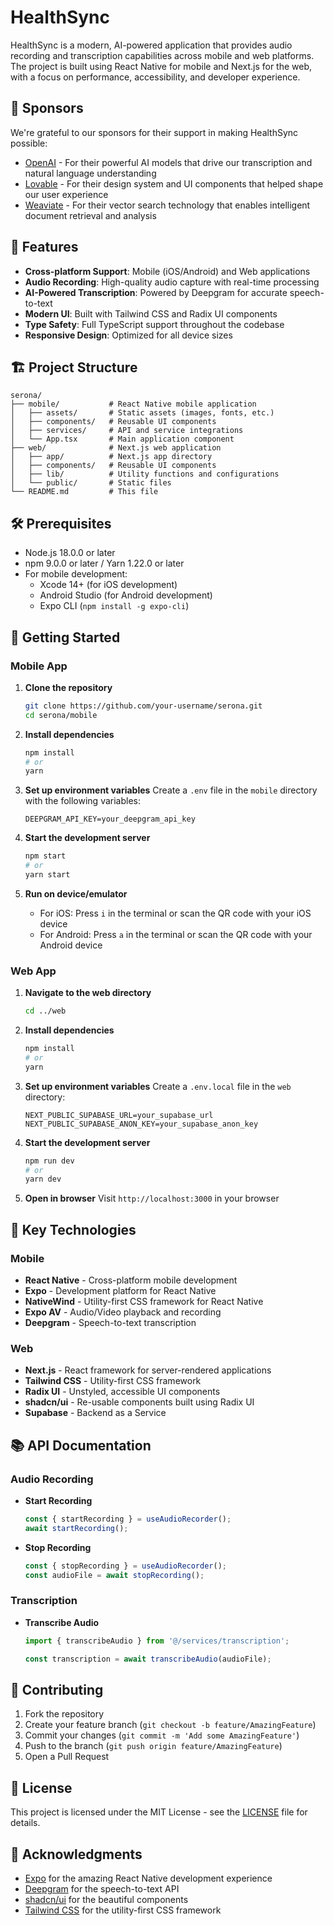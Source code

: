 # HealthSync

HealthSync is a modern, AI-powered application that provides audio recording and transcription capabilities across mobile and web platforms. The project is built using React Native for mobile and Next.js for the web, with a focus on performance, accessibility, and developer experience.

## 🤝 Sponsors

We're grateful to our sponsors for their support in making HealthSync possible:

- [OpenAI](https://openai.com) - For their powerful AI models that drive our transcription and natural language understanding
- [Lovable](https://lovable.dev) - For their design system and UI components that helped shape our user experience
- [Weaviate](https://weaviate.io) - For their vector search technology that enables intelligent document retrieval and analysis



## 🚀 Features

- **Cross-platform Support**: Mobile (iOS/Android) and Web applications
- **Audio Recording**: High-quality audio capture with real-time processing
- **AI-Powered Transcription**: Powered by Deepgram for accurate speech-to-text
- **Modern UI**: Built with Tailwind CSS and Radix UI components
- **Type Safety**: Full TypeScript support throughout the codebase
- **Responsive Design**: Optimized for all device sizes

## 🏗️ Project Structure

```
serona/
├── mobile/           # React Native mobile application
│   ├── assets/       # Static assets (images, fonts, etc.)
│   ├── components/   # Reusable UI components
│   ├── services/     # API and service integrations
│   └── App.tsx       # Main application component
├── web/              # Next.js web application
│   ├── app/          # Next.js app directory
│   ├── components/   # Reusable UI components
│   ├── lib/          # Utility functions and configurations
│   └── public/       # Static files
└── README.md         # This file
```

## 🛠️ Prerequisites

- Node.js 18.0.0 or later
- npm 9.0.0 or later / Yarn 1.22.0 or later
- For mobile development:
  - Xcode 14+ (for iOS development)
  - Android Studio (for Android development)
  - Expo CLI (`npm install -g expo-cli`)

## 🚀 Getting Started

### Mobile App

1. **Clone the repository**
   ```bash
   git clone https://github.com/your-username/serona.git
   cd serona/mobile
   ```

2. **Install dependencies**
   ```bash
   npm install
   # or
   yarn
   ```

3. **Set up environment variables**
   Create a `.env` file in the `mobile` directory with the following variables:
   ```env
   DEEPGRAM_API_KEY=your_deepgram_api_key
   ```

4. **Start the development server**
   ```bash
   npm start
   # or
   yarn start
   ```

5. **Run on device/emulator**
   - For iOS: Press `i` in the terminal or scan the QR code with your iOS device
   - For Android: Press `a` in the terminal or scan the QR code with your Android device

### Web App

1. **Navigate to the web directory**
   ```bash
   cd ../web
   ```

2. **Install dependencies**
   ```bash
   npm install
   # or
   yarn
   ```

3. **Set up environment variables**
   Create a `.env.local` file in the `web` directory:
   ```env
   NEXT_PUBLIC_SUPABASE_URL=your_supabase_url
   NEXT_PUBLIC_SUPABASE_ANON_KEY=your_supabase_anon_key
   ```

4. **Start the development server**
   ```bash
   npm run dev
   # or
   yarn dev
   ```

5. **Open in browser**
   Visit `http://localhost:3000` in your browser

## 🧩 Key Technologies

### Mobile
- **React Native** - Cross-platform mobile development
- **Expo** - Development platform for React Native
- **NativeWind** - Utility-first CSS framework for React Native
- **Expo AV** - Audio/Video playback and recording
- **Deepgram** - Speech-to-text transcription

### Web
- **Next.js** - React framework for server-rendered applications
- **Tailwind CSS** - Utility-first CSS framework
- **Radix UI** - Unstyled, accessible UI components
- **shadcn/ui** - Re-usable components built using Radix UI
- **Supabase** - Backend as a Service

## 📚 API Documentation

### Audio Recording
- **Start Recording**
  ```javascript
  const { startRecording } = useAudioRecorder();
  await startRecording();
  ```

- **Stop Recording**
  ```javascript
  const { stopRecording } = useAudioRecorder();
  const audioFile = await stopRecording();
  ```

### Transcription
- **Transcribe Audio**
  ```javascript
  import { transcribeAudio } from '@/services/transcription';
  
  const transcription = await transcribeAudio(audioFile);
  ```

## 🤝 Contributing

1. Fork the repository
2. Create your feature branch (`git checkout -b feature/AmazingFeature`)
3. Commit your changes (`git commit -m 'Add some AmazingFeature'`)
4. Push to the branch (`git push origin feature/AmazingFeature`)
5. Open a Pull Request

## 📄 License

This project is licensed under the MIT License - see the [LICENSE](LICENSE) file for details.

## 🙏 Acknowledgments

- [Expo](https://expo.dev/) for the amazing React Native development experience
- [Deepgram](https://deepgram.com/) for the speech-to-text API
- [shadcn/ui](https://ui.shadcn.com/) for the beautiful components
- [Tailwind CSS](https://tailwindcss.com/) for the utility-first CSS framework
